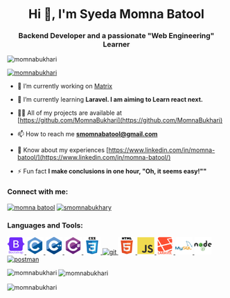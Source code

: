 
<h1 align="center">Hi 👋, I'm Syeda Momna Batool</h1>
<h3 align="center">Backend Developer and a passionate "Web Engineering" Learner</h3>

<p align="left"> <img src="https://komarev.com/ghpvc/?username=momnabukhari&label=Profile%20views&color=0e75b6&style=flat" alt="momnabukhari" /> </p>

<p align="left"> <a href="https://github.com/ryo-ma/github-profile-trophy"><img src="https://github-profile-trophy.vercel.app/?username=momnabukhari" alt="momnabukhari" /></a> </p>

- 🔭 I’m currently working on [Matrix](https://github.com/MomnaBukhari/Matrix)

- 🌱 I’m currently learning **Laravel. I am aiming to Learn react next.**

- 👨‍💻 All of my projects are available at [https://github.com/MomnaBukhari](https://github.com/MomnaBukhari)

- 📫 How to reach me **smomnabatool@gmail.com**

- 📄 Know about my experiences [https://www.linkedin.com/in/momna-batool/](https://www.linkedin.com/in/momna-batool/)

- ⚡ Fun fact **I make conclusions in one hour, "Oh, it seems easy!""**

<h3 align="left">Connect with me:</h3>
<p align="left">
<a href="https://linkedin.com/in/momna batool" target="blank"><img align="center" src="https://raw.githubusercontent.com/rahuldkjain/github-profile-readme-generator/master/src/images/icons/Social/linked-in-alt.svg" alt="momna batool" height="30" width="40" /></a>
<a href="https://instagram.com/smomnabukhary" target="blank"><img align="center" src="https://raw.githubusercontent.com/rahuldkjain/github-profile-readme-generator/master/src/images/icons/Social/instagram.svg" alt="smomnabukhary" height="30" width="40" /></a>
</p>

<h3 align="left">Languages and Tools:</h3>
<p align="left"> <a href="https://getbootstrap.com" target="_blank" rel="noreferrer"> <img src="https://raw.githubusercontent.com/devicons/devicon/master/icons/bootstrap/bootstrap-plain-wordmark.svg" alt="bootstrap" width="40" height="40"/> </a> <a href="https://www.cprogramming.com/" target="_blank" rel="noreferrer"> <img src="https://raw.githubusercontent.com/devicons/devicon/master/icons/c/c-original.svg" alt="c" width="40" height="40"/> </a> <a href="https://www.w3schools.com/cpp/" target="_blank" rel="noreferrer"> <img src="https://raw.githubusercontent.com/devicons/devicon/master/icons/cplusplus/cplusplus-original.svg" alt="cplusplus" width="40" height="40"/> </a> <a href="https://www.w3schools.com/cs/" target="_blank" rel="noreferrer"> <img src="https://raw.githubusercontent.com/devicons/devicon/master/icons/csharp/csharp-original.svg" alt="csharp" width="40" height="40"/> </a> <a href="https://www.w3schools.com/css/" target="_blank" rel="noreferrer"> <img src="https://raw.githubusercontent.com/devicons/devicon/master/icons/css3/css3-original-wordmark.svg" alt="css3" width="40" height="40"/> </a> <a href="https://git-scm.com/" target="_blank" rel="noreferrer"> <img src="https://www.vectorlogo.zone/logos/git-scm/git-scm-icon.svg" alt="git" width="40" height="40"/> </a> <a href="https://www.w3.org/html/" target="_blank" rel="noreferrer"> <img src="https://raw.githubusercontent.com/devicons/devicon/master/icons/html5/html5-original-wordmark.svg" alt="html5" width="40" height="40"/> </a> <a href="https://developer.mozilla.org/en-US/docs/Web/JavaScript" target="_blank" rel="noreferrer"> <img src="https://raw.githubusercontent.com/devicons/devicon/master/icons/javascript/javascript-original.svg" alt="javascript" width="40" height="40"/> </a> <a href="https://laravel.com/" target="_blank" rel="noreferrer"> <img src="https://raw.githubusercontent.com/devicons/devicon/master/icons/laravel/laravel-plain-wordmark.svg" alt="laravel" width="40" height="40"/> </a> <a href="https://www.mysql.com/" target="_blank" rel="noreferrer"> <img src="https://raw.githubusercontent.com/devicons/devicon/master/icons/mysql/mysql-original-wordmark.svg" alt="mysql" width="40" height="40"/> </a> <a href="https://nodejs.org" target="_blank" rel="noreferrer"> <img src="https://raw.githubusercontent.com/devicons/devicon/master/icons/nodejs/nodejs-original-wordmark.svg" alt="nodejs" width="40" height="40"/> </a> <a href="https://postman.com" target="_blank" rel="noreferrer"> <img src="https://www.vectorlogo.zone/logos/getpostman/getpostman-icon.svg" alt="postman" width="40" height="40"/> </a> </p>

<p><img align="left" src="https://github-readme-stats.vercel.app/api/top-langs?username=momnabukhari&show_icons=true&locale=en&layout=compact" alt="momnabukhari" /></p>

<p>&nbsp;<img align="center" src="https://github-readme-stats.vercel.app/api?username=momnabukhari&show_icons=true&locale=en" alt="momnabukhari" /></p>

<p><img align="center" src="https://github-readme-streak-stats.herokuapp.com/?user=momnabukhari&" alt="momnabukhari" /></p>

